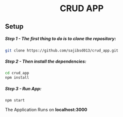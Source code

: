 <div align="center"><h1>  CRUD APP  </h1> </div>


## Setup 

##### Step 1 - The first thing to do is to clone the repository:

```sh
git clone https://github.com/sajibsd013/crud_app.git
```



##### Step 2 - Then install the dependencies:

```sh
cd crud_app
npm install
```


##### Step 3 - Run App:

```sh
npm start
```


The Application Runs on <strong> localhost:3000 </strong>

